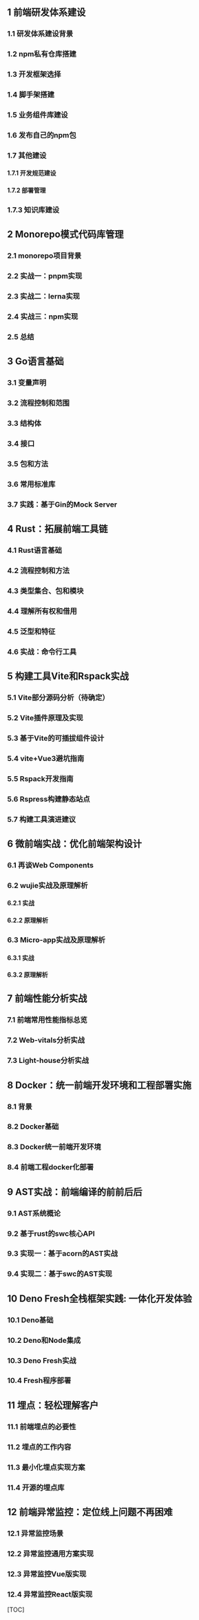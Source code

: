 

## 1 前端研发体系建设

### 1.1 研发体系建设背景

### 1.2 npm私有仓库搭建

### 1.3 开发框架选择

### 1.4 脚手架搭建

### 1.5 业务组件库建设

### 1.6  发布自己的npm包

### 1.7 其他建设

#### 1.7.1 开发规范建设

#### 1.7.2 部署管理

### 1.7.3  知识库建设

## 2 Monorepo模式代码库管理

### 2.1 monorepo项目背景

### 2.2 实战一：pnpm实现

### 2.3 实战二：lerna实现

### 2.4 实战三：npm实现

### 2.5 总结

## 3 Go语言基础

### 3.1 变量声明

### 3.2 流程控制和范围

### 3.3 结构体

### 3.4 接口

### 3.5 包和方法

### 3.6 常用标准库

### 3.7 实践：基于Gin的Mock Server

## 4 Rust：拓展前端工具链

### 4.1 Rust语言基础

### 4.2 流程控制和方法

### 4.3 类型集合、包和模块

### 4.4 理解所有权和借用

### 4.5 泛型和特征

### 4.6 实战：命令行工具

## 5 构建工具Vite和Rspack实战

### 5.1 Vite部分源码分析（待确定）

### 5.2  Vite插件原理及实现

### 5.3  基于Vite的可插拔组件设计

### 5.4 vite+Vue3避坑指南

### 5.5 Rspack开发指南

### 5.6 Rspress构建静态站点

### 5.7 构建工具演进建议

## 6 微前端实战：优化前端架构设计

### 6.1 再谈Web Components

### 6.2 wujie实战及原理解析

#### 6.2.1 实战

#### 6.2.2 原理解析

### 6.3 Micro-app实战及原理解析

#### 6.3.1 实战

#### 6.3.2 原理解析

## 7 前端性能分析实战

### 7.1 前端常用性能指标总览

### 7.2 Web-vitals分析实战

### 7.3 Light-house分析实战

## 8 Docker：统一前端开发环境和工程部署实施

### 8.1 背景

### 8.2 Docker基础

### 8.3 Docker统一前端开发环境

### 8.4 前端工程docker化部署

## 9 AST实战：前端编译的前前后后

### 9.1 AST系统概论

### 9.2 基于rust的swc核心API

### 9.3 实现一：基于acorn的AST实战

### 9.4 实现二：基于swc的AST实现

## 10 Deno Fresh全栈框架实践: 一体化开发体验

### 10.1 Deno基础

### 10.2 Deno和Node集成

### 10.3 Deno Fresh实战

### 10.4 Fresh程序部署

## 11 埋点：轻松理解客户

### 11.1  前端埋点的必要性

### 11.2 埋点的工作内容

### 11.3 最小化埋点实现方案

### 11.4 开源的埋点库

## 12 前端异常监控：定位线上问题不再困难

### 12.1 异常监控场景

### 12.2 异常监控通用方案实现

### 12.3 异常监控Vue版实现

### 12.4 异常监控React版实现



[TOC]

